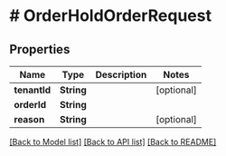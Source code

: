 # # OrderHoldOrderRequest


## Properties 


Name | Type | Description | Notes
------------ | ------------- | ------------- | -------------
**tenantId**| **String** |   | [optional]
**orderId**| **String** |   |
**reason**| **String** |   | [optional]


[[Back to Model list]](../../README.md#models) [[Back to API list]](../../README.md#endpoints) [[Back to README]](../../README.md)

